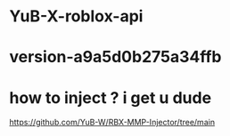 # YuB-X-roblox-api

# version-a9a5d0b275a34ffb


# how to inject ? i get u dude

https://github.com/YuB-W/RBX-MMP-Injector/tree/main
